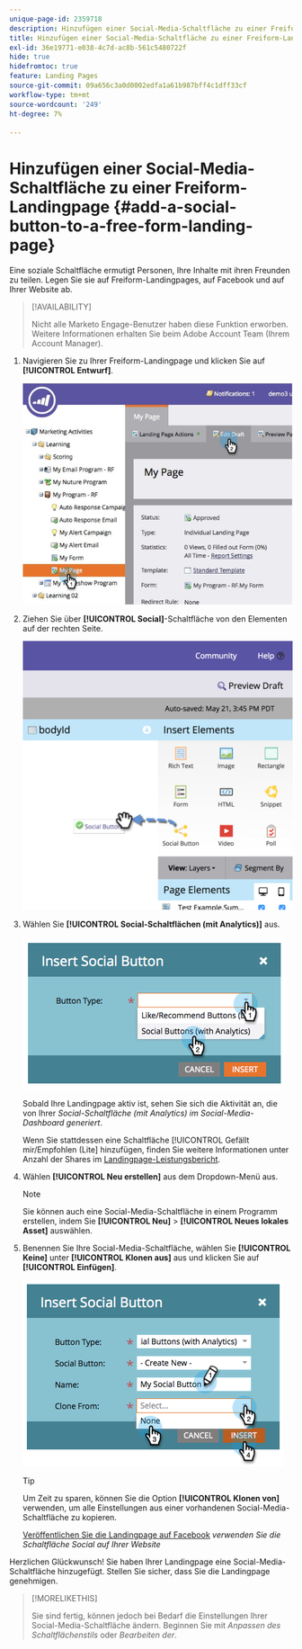 ```yaml
---
unique-page-id: 2359718
description: Hinzufügen einer Social-Media-Schaltfläche zu einer Freiform-Landingpage - Marketo-Dokumente - Produktdokumentation
title: Hinzufügen einer Social-Media-Schaltfläche zu einer Freiform-Landingpage
exl-id: 36e19771-e038-4c7d-ac8b-561c5480722f
hide: true
hidefromtoc: true
feature: Landing Pages
source-git-commit: 09a656c3a0d0002edfa1a61b987bff4c1dff33cf
workflow-type: tm+mt
source-wordcount: '249'
ht-degree: 7%

---
```


# Hinzufügen einer Social-Media-Schaltfläche zu einer Freiform-Landingpage {#add-a-social-button-to-a-free-form-landing-page}

Eine soziale Schaltfläche ermutigt Personen, Ihre Inhalte mit ihren Freunden zu teilen. Legen Sie sie auf Freiform-Landingpages, auf Facebook und auf Ihrer Website ab.

>[!AVAILABILITY]
>
>Nicht alle Marketo Engage-Benutzer haben diese Funktion erworben. Weitere Informationen erhalten Sie beim Adobe Account Team (Ihrem Account Manager).

1. Navigieren Sie zu Ihrer Freiform-Landingpage und klicken Sie auf **[!UICONTROL Entwurf]**.

   ![](assets/scoring.jpg)

1. Ziehen Sie über **[!UICONTROL Social]**-Schaltfläche von den Elementen auf der rechten Seite.

   ![](assets/image2015-5-21-15-3a47-3a46.png)

1. Wählen Sie **[!UICONTROL Social-Schaltflächen (mit Analytics)]** aus.

   ![](assets/image2014-9-17-10-3a35-3a13.png)

   Sobald Ihre Landingpage aktiv ist, sehen Sie sich die Aktivität an, die von Ihrer _Social-Schaltfläche (mit Analytics) im Social-Media-Dashboard generiert_.

   Wenn Sie stattdessen eine Schaltfläche [!UICONTROL Gefällt mir/Empfohlen (Lite] hinzufügen, finden Sie weitere Informationen unter Anzahl der Shares im [Landingpage-Leistungsbericht](/help/marketo/product-docs/demand-generation/landing-pages/understanding-landing-pages/landing-page-performance-report.md).

1. Wählen **[!UICONTROL Neu erstellen]** aus dem Dropdown-Menü aus.

   >[!NOTE]
   >
   >Sie können auch eine Social-Media-Schaltfläche in einem Programm erstellen, indem Sie **[!UICONTROL Neu]** > **[!UICONTROL Neues lokales Asset]** auswählen.

1. Benennen Sie Ihre Social-Media-Schaltfläche, wählen Sie **[!UICONTROL Keine]** unter **[!UICONTROL Klonen aus]** aus und klicken Sie auf **[!UICONTROL Einfügen]**.

   ![](assets/image2014-9-17-10-3a35-3a26.png)

   >[!TIP]
   >
   >Um Zeit zu sparen, können Sie die Option **[!UICONTROL Klonen von]** verwenden, um alle Einstellungen aus einer vorhandenen Social-Media-Schaltfläche zu kopieren.

   [Veröffentlichen Sie die Landingpage auf Facebook](/help/marketo/product-docs/demand-generation/facebook/publish-landing-pages-to-facebook.md) _verwenden Sie die Schaltfläche Social auf Ihrer Website_

Herzlichen Glückwunsch! Sie haben Ihrer Landingpage eine Social-Media-Schaltfläche hinzugefügt. Stellen Sie sicher, dass Sie die Landingpage genehmigen.

>[!MORELIKETHIS]
>
>Sie sind fertig, können jedoch bei Bedarf die Einstellungen Ihrer Social-Media-Schaltfläche ändern. Beginnen Sie mit _Anpassen des Schaltflächenstils_ oder _Bearbeiten der_.
